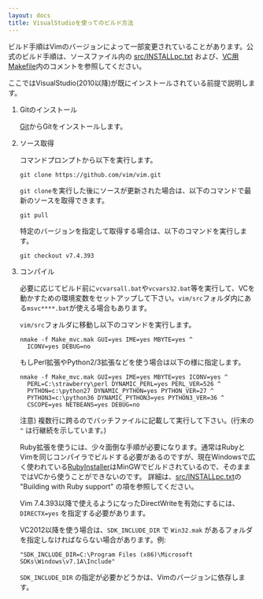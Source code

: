 ```yaml
---
layout: docs
title: VisualStudioを使ってのビルド方法
---
```


ビルド手順はVimのバージョンによって一部変更されていることがあります。公式のビルド手順は、ソースファイル内の [src/INSTALLpc.txt](https://github.com/vim/vim/blob/master/src/INSTALLpc.txt) および、[VC用Makefile](https://github.com/vim/vim/blob/master/src/Make_mvc.mak)内のコメントを参照してください。

ここではVisualStudio(2010以降)が既にインストールされている前提で説明します。

1.  Gitのインストール

    [Git](https://git-scm.com/)からGitをインストールします。

2.  ソース取得

    コマンドプロンプトから以下を実行します。

        git clone https://github.com/vim/vim.git

    `git clone`を実行した後にソースが更新された場合は、以下のコマンドで最新のソースを取得できます。

        git pull

    特定のバージョンを指定して取得する場合は、以下のコマンドを実行します。

        git checkout v7.4.393

3.  コンパイル

    必要に応じてビルド前に`vcvarsall.bat`や`vcvars32.bat`等を実行して、VCを動かすための環境変数をセットアップして下さい。`vim/src`フォルダ内にある`msvc****.bat`が使える場合もあります。

    `vim/src`フォルダに移動し以下のコマンドを実行します。

        nmake -f Make_mvc.mak GUI=yes IME=yes MBYTE=yes ^
          ICONV=yes DEBUG=no

    もしPerl拡張やPython2/3拡張などを使う場合は以下の様に指定します。

        nmake -f Make_mvc.mak GUI=yes IME=yes MBYTE=yes ICONV=yes ^
          PERL=C:\strawberry\perl DYNAMIC_PERL=yes PERL_VER=526 ^
          PYTHON=c:\python27 DYNAMIC_PYTHON=yes PYTHON_VER=27 ^
          PYTHON3=c:\python36 DYNAMIC_PYTHON3=yes PYTHON3_VER=36 ^
          CSCOPE=yes NETBEANS=yes DEBUG=no

    注意) 複数行に跨るのでバッチファイルに記載して実行して下さい。(行末の `^` は行継続を示しています。)

    Ruby拡張を使うには、少々面倒な手順が必要になります。通常はRubyとVimを同じコンパイラでビルドする必要があるのですが、現在Windowsで広く使われている[RubyInstaller](https://rubyinstaller.org/)はMinGWでビルドされているので、そのままではVCから使うことができないのです。
    詳細は、[src/INSTALLpc.txt](https://github.com/vim/vim/blob/master/src/INSTALLpc.txt)の "Building with Ruby support" の項を参照してください。

    Vim 7.4.393以降で使えるようになったDirectWriteを有効にするには、`DIRECTX=yes` を指定する必要があります。

    VC2012以降を使う場合は、`SDK_INCLUDE_DIR` で `Win32.mak` があるフォルダを指定しなければならない場合があります。例:

        "SDK_INCLUDE_DIR=C:\Program Files (x86)\Microsoft SDKs\Windows\v7.1A\Include"

    `SDK_INCLUDE_DIR` の指定が必要かどうかは、Vimのバージョンに依存します。
